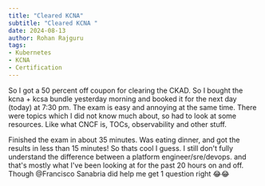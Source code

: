```yaml
---
title: "Cleared KCNA"
subtitle: "Cleared KCNA "
date: 2024-08-13
author: Rohan Rajguru
tags:
- Kubernetes
- KCNA
- Certification
---
```


So I got a 50 percent off coupon for clearing the CKAD. So I bought the kcna + kcsa bundle yesterday morning and booked it for the next day (today) at 7:30 pm.
The exam is easy and annoying at the same time. There were topics which I did not know much about, so had to look at some resources. Like what CNCF is, TOCs, observability and other stuff.

Finished the exam in about 35 minutes. Was eating dinner, and got the results in less than 15 minutes! So thats cool I guess.
I still don't fully understand the difference between a platform engineer/sre/devops. and that's mostly what I've been looking at for the past 20 hours on and off. Though @Francisco Sanabria did help me get 1 question right 😂😂
